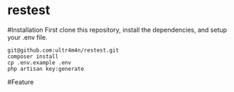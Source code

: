 # restest

#Installation
First clone this repository, install the dependencies, and setup your .env file.

```
git@github.com:ultr4m4n/restest.git
composer install
cp .env.example .env
php artisan key:generate
```
#Feature
